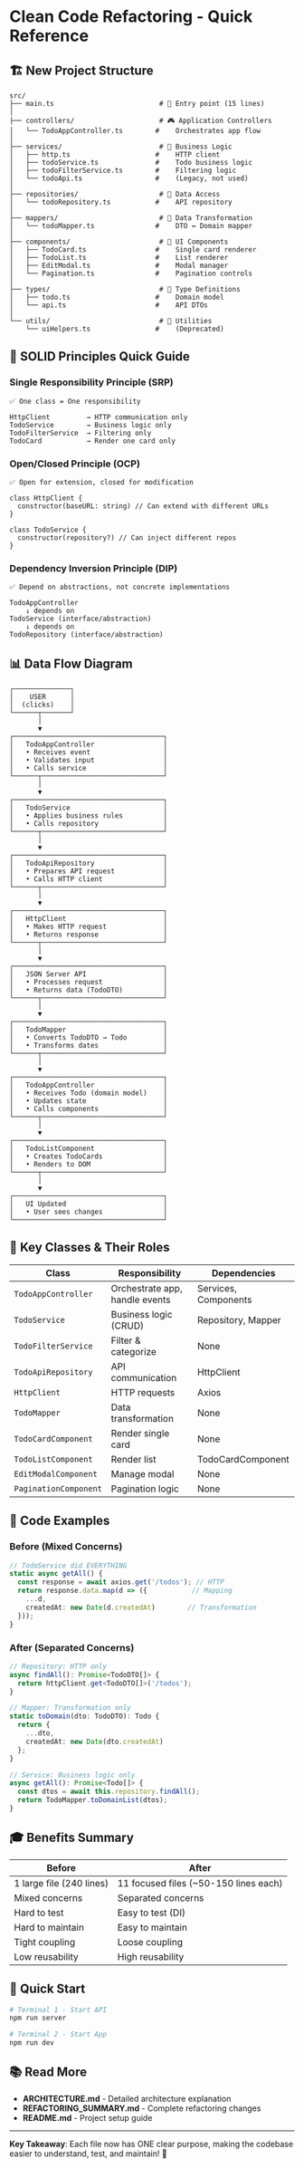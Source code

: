 # Clean Code Refactoring - Quick Reference

## 🏗️ New Project Structure

```
src/
├── main.ts                          # 🚀 Entry point (15 lines)
│
├── controllers/                     # 🎮 Application Controllers
│   └── TodoAppController.ts        #    Orchestrates app flow
│
├── services/                        # 💼 Business Logic
│   ├── http.ts                     #    HTTP client
│   ├── todoService.ts              #    Todo business logic
│   ├── todoFilterService.ts        #    Filtering logic
│   └── todoApi.ts                  #    (Legacy, not used)
│
├── repositories/                    # 💾 Data Access
│   └── todoRepository.ts           #    API repository
│
├── mappers/                         # 🔄 Data Transformation
│   └── todoMapper.ts               #    DTO ↔ Domain mapper
│
├── components/                      # 🎨 UI Components
│   ├── TodoCard.ts                 #    Single card renderer
│   ├── TodoList.ts                 #    List renderer
│   ├── EditModal.ts                #    Modal manager
│   └── Pagination.ts               #    Pagination controls
│
├── types/                           # 📝 Type Definitions
│   ├── todo.ts                     #    Domain model
│   └── api.ts                      #    API DTOs
│
└── utils/                           # 🔧 Utilities
    └── uiHelpers.ts                #    (Deprecated)
```

## 🎯 SOLID Principles Quick Guide

### Single Responsibility Principle (SRP)

```
✅ One class = One responsibility

HttpClient         → HTTP communication only
TodoService        → Business logic only
TodoFilterService  → Filtering only
TodoCard           → Render one card only
```

### Open/Closed Principle (OCP)

```
✅ Open for extension, closed for modification

class HttpClient {
  constructor(baseURL: string) // Can extend with different URLs
}

class TodoService {
  constructor(repository?) // Can inject different repos
}
```

### Dependency Inversion Principle (DIP)

```
✅ Depend on abstractions, not concrete implementations

TodoAppController
    ↓ depends on
TodoService (interface/abstraction)
    ↓ depends on
TodoRepository (interface/abstraction)
```

## 📊 Data Flow Diagram

```
┌──────────────┐
│    USER      │
│  (clicks)    │
└──────┬───────┘
       │
       ▼
┌─────────────────────────────────────┐
│   TodoAppController                 │
│   • Receives event                  │
│   • Validates input                 │
│   • Calls service                   │
└──────┬──────────────────────────────┘
       │
       ▼
┌─────────────────────────────────────┐
│   TodoService                       │
│   • Applies business rules          │
│   • Calls repository                │
└──────┬──────────────────────────────┘
       │
       ▼
┌─────────────────────────────────────┐
│   TodoApiRepository                 │
│   • Prepares API request            │
│   • Calls HTTP client               │
└──────┬──────────────────────────────┘
       │
       ▼
┌─────────────────────────────────────┐
│   HttpClient                        │
│   • Makes HTTP request              │
│   • Returns response                │
└──────┬──────────────────────────────┘
       │
       ▼
┌─────────────────────────────────────┐
│   JSON Server API                   │
│   • Processes request               │
│   • Returns data (TodoDTO)          │
└──────┬──────────────────────────────┘
       │
       ▼
┌─────────────────────────────────────┐
│   TodoMapper                        │
│   • Converts TodoDTO → Todo         │
│   • Transforms dates                │
└──────┬──────────────────────────────┘
       │
       ▼
┌─────────────────────────────────────┐
│   TodoAppController                 │
│   • Receives Todo (domain model)    │
│   • Updates state                   │
│   • Calls components                │
└──────┬──────────────────────────────┘
       │
       ▼
┌─────────────────────────────────────┐
│   TodoListComponent                 │
│   • Creates TodoCards               │
│   • Renders to DOM                  │
└──────┬──────────────────────────────┘
       │
       ▼
┌─────────────────────────────────────┐
│   UI Updated                        │
│   • User sees changes               │
└─────────────────────────────────────┘
```

## 🔑 Key Classes & Their Roles

| Class                 | Responsibility                 | Dependencies         |
| --------------------- | ------------------------------ | -------------------- |
| `TodoAppController`   | Orchestrate app, handle events | Services, Components |
| `TodoService`         | Business logic (CRUD)          | Repository, Mapper   |
| `TodoFilterService`   | Filter & categorize            | None                 |
| `TodoApiRepository`   | API communication              | HttpClient           |
| `HttpClient`          | HTTP requests                  | Axios                |
| `TodoMapper`          | Data transformation            | None                 |
| `TodoCardComponent`   | Render single card             | None                 |
| `TodoListComponent`   | Render list                    | TodoCardComponent    |
| `EditModalComponent`  | Manage modal                   | None                 |
| `PaginationComponent` | Pagination logic               | None                 |

## 📝 Code Examples

### Before (Mixed Concerns)

```typescript
// TodoService did EVERYTHING
static async getAll() {
  const response = await axios.get('/todos'); // HTTP
  return response.data.map(d => ({           // Mapping
    ...d,
    createdAt: new Date(d.createdAt)        // Transformation
  }));
}
```

### After (Separated Concerns)

```typescript
// Repository: HTTP only
async findAll(): Promise<TodoDTO[]> {
  return httpClient.get<TodoDTO[]>('/todos');
}

// Mapper: Transformation only
static toDomain(dto: TodoDTO): Todo {
  return {
    ...dto,
    createdAt: new Date(dto.createdAt)
  };
}

// Service: Business logic only
async getAll(): Promise<Todo[]> {
  const dtos = await this.repository.findAll();
  return TodoMapper.toDomainList(dtos);
}
```

## 🎓 Benefits Summary

| Before                   | After                                 |
| ------------------------ | ------------------------------------- |
| 1 large file (240 lines) | 11 focused files (~50-150 lines each) |
| Mixed concerns           | Separated concerns                    |
| Hard to test             | Easy to test (DI)                     |
| Hard to maintain         | Easy to maintain                      |
| Tight coupling           | Loose coupling                        |
| Low reusability          | High reusability                      |

## 🚀 Quick Start

```bash
# Terminal 1 - Start API
npm run server

# Terminal 2 - Start App
npm run dev
```

## 📚 Read More

- **ARCHITECTURE.md** - Detailed architecture explanation
- **REFACTORING_SUMMARY.md** - Complete refactoring changes
- **README.md** - Project setup guide

---

**Key Takeaway**: Each file now has ONE clear purpose, making the codebase easier to understand, test, and maintain! 🎯
